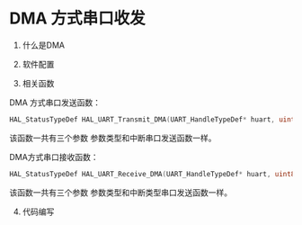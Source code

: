 # DMA 方式串口收发

1. 什么是DMA

2. 软件配置
3. 相关函数

DMA 方式串口发送函数：

```c
HAL_StatusTypeDef HAL_UART_Transmit_DMA(UART_HandleTypeDef* huart, uint8_t* pData, uint16_t Size);
```

该函数一共有三个参数
参数类型和中断串口发送函数一样。

DMA方式串口接收函数：

``` c
HAL_StatusTypeDef HAL_UART_Receive_DMA(UART_HandleTypeDef* huart, uint8_t* pData, uint16_t Size);
```

该函数一共有三个参数
参数类型和中断类型串口发送函数一样。

4. 代码编写

